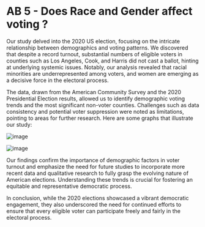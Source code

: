 # AB 5 - Does Race and Gender affect voting ? 

Our study delved into the 2020 US election, focusing on the intricate relationship between demographics and voting patterns. We discovered that despite a record turnout, substantial numbers of eligible voters in counties such as Los Angeles, Cook, and Harris did not cast a ballot, hinting at underlying systemic issues. Notably, our analysis revealed that racial minorities are underrepresented among voters, and women are emerging as a decisive force in the electoral process.

The data, drawn from the American Community Survey and the 2020 Presidential Election results, allowed us to identify demographic voting trends and the most significant non-voter counties. Challenges such as data consistency and potential voter suppression were noted as limitations, pointing to areas for further research. Here are some graphs that illustrate our study: 

![image](https://github.com/RushiK14/happy-gitting/assets/152933873/1f5c0430-5459-42a2-ae5f-0f7adc509ebd)

![image](https://github.com/RushiK14/happy-gitting/assets/152933873/5ffa328c-9a4d-4990-93fe-daa7a2ad6b7f)

Our findings confirm the importance of demographic factors in voter turnout and emphasize the need for future studies to incorporate more recent data and qualitative research to fully grasp the evolving nature of American elections. Understanding these trends is crucial for fostering an equitable and representative democratic process.

In conclusion, while the 2020 elections showcased a vibrant democratic engagement, they also underscored the need for continued efforts to ensure that every eligible voter can participate freely and fairly in the electoral process.


